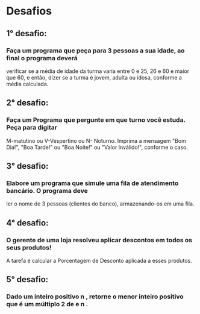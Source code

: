 # Desafios

## 1° desafio:

### Faça um programa que peça para 3 pessoas a sua idade, ao final o programa deverá 
verificar se a média de idade da turma varia entre 0 e 25, 26 e 60 e maior que 60, 
e então, dizer se a turma é jovem, adulta ou idosa, conforme a média calculada.

## 2° desafio:

### Faça um Programa que pergunte em que turno você estuda. Peça para digitar 
M-matutino ou V-Vespertino ou N- Noturno. Imprima a mensagem "Bom Dia!", "Boa Tarde!" 
ou "Boa Noite!" ou "Valor Inválido!", conforme o caso.

## 3° desafio:

### Elabore um programa que simule uma fila de atendimento bancário. O programa deve 
ler o nome de 3 pessoas (clientes do banco), armazenando-os em uma fila.

## 4° desafio:

### O gerente de uma loja resolveu aplicar descontos em todos os seus produtos! 
A tarefa é calcular a Porcentagem de Desconto aplicada a esses produtos.

## 5° desafio:

### Dado um inteiro positivo n , retorne o menor inteiro positivo que é um múltiplo 2 de e n .
